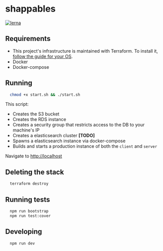 # shappables

[![lerna](https://img.shields.io/badge/maintained%20with-lerna-cc00ff.svg)](https://lerna.js.org/)

## Requirements

- This project's infrastructure is maintained with Terraform. To install it, [follow the guide for your OS](https://learn.hashicorp.com/tutorials/terraform/install-cli#install-terraform).
- Docker
- Docker-compose

## Running

```sh
  chmod +x start.sh && ./start.sh
```

This script:
- Creates the S3 bucket
- Creates the RDS instance
- Creates a security group that restricts access to the DB to your machine's IP
- Creates a elasticsearch cluster **[TODO]**
- Spawns a elasticsearch instance via docker-compose
- Builds and starts a production instance of both the `client` and `server`

Navigate to [http://localhost](http://localhost)

## Deleting the stack

```sh
  terraform destroy
```

## Running tests

```sh
  npm run bootstrap
  npm run test:cover
```

## Developing

```sh
  npm run dev
```
